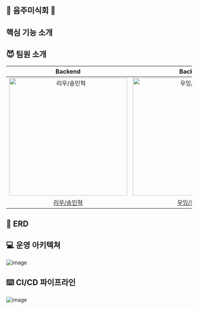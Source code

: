 ## 🍷 음주미식회 🍷

## 핵심 기능 소개

## 😈 팀원 소개
|                                        Backend                                         |                                        Backend                                         |               Backend                |                                        Backend                                         |                                        Backend                                         |
|:--------------------------------------------------------------------------------------:|:--------------------------------------------------------------------------------------:|:------------------------------------:|:--------------------------------------------------------------------------------------:|:--------------------------------------------------------------------------------------:|
| <img src="https://avatars.githubusercontent.com/u/125117389?v=4" width=320px alt="리우/송민혁"/> | <img src="https://avatars.githubusercontent.com/u/32007781?v=4" width=320px alt="우잉/정성훈"/>| <img src="https://avatars.githubusercontent.com/u/101540728?v=4" width=320px alt="블루/이서현"/> | <img src="https://avatars.githubusercontent.com/u/103489352?v=4" width=320px alt="카일로/김현경"/> | <img src="https://avatars.githubusercontent.com/u/99794552?v=4" width=320px alt="메이슨/공준우"/> |
|                          [리우/송민혁](https://github.com/minhyeokDev)                           |                          [우잉/정성훈](https://github.com/wooing1084)                          |   [블루/이서현](https://github.com/Blue-hyeon)                           |                           [카일로/김현겸](https://github.com/kylo-dev)                           |                          [메이슨/공준우](https://github.com/YASICJUNWOO)                            | 


## 💽 ERD

## 💻 운영 아키텍쳐
![image](https://github.com/UMC5th-DrinkingGourmet/dg-BackEnd/assets/125117389/db0fb0c0-ad83-4509-be6a-94487a5f239b)

## ⌨️ CI/CD 파이프라인
![image](https://github.com/UMC5th-DrinkingGourmet/dg-BackEnd/assets/125117389/0e1bb992-73fa-4d4d-8c6d-327fc2d87d96)
